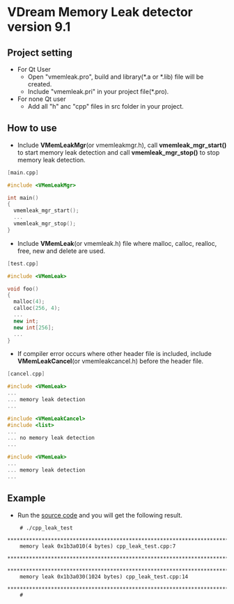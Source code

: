 # VDream Memory Leak detector version 9.1

## Project setting
  * For Qt User
    * Open "vmemleak.pro", build and library(*.a or *.lib) file will be created.
    * Include "vmemleak.pri" in your project file(*.pro).
  * For none Qt user
    * Add all "h" anc "cpp" files in src folder in your project.

## How to use

  * Include **VMemLeakMgr**(or vmemleakmgr.h), call **vmemleak_mgr_start()** to start memory leak detection and call **vmemleak_mgr_stop()** to stop memory leak detection.

```cpp
[main.cpp]

#include <VMemLeakMgr>

int main()
{
  vmemleak_mgr_start();
  ...
  vmemleak_mgr_stop();
}
```

  * Include **VMemLeak**(or vmemleak.h) file where malloc, calloc, realloc, free, new and delete are used.

```cpp
[test.cpp]

#include <VMemLeak>

void foo()
{
  malloc(4);
  calloc(256, 4);
  ...
  new int;
  new int[256];
  ...
}
```

  * If compiler error occurs where other header file is included, include **VMemLeakCancel**(or vmemleakcancel.h) before the header file.

```cpp
[cancel.cpp]

#include <VMemLeak>
...
... memory leak detection
...

#include <VMemLeakCancel>
#include <list>
...
... no memory leak detection
...

#include <VMemLeak>
...
... memory leak detection
...
```

## Example

  * Run the [source code](app/exam/cpp_leak_test/cpp_leak_test.cpp) and you will get the following result.

```
    # ./cpp_leak_test 
    ******************************************************************************
    memory leak 0x1b3a010(4 bytes) cpp_leak_test.cpp:7
    ******************************************************************************
    ******************************************************************************
    memory leak 0x1b3a030(1024 bytes) cpp_leak_test.cpp:14
    ******************************************************************************
    #
```
